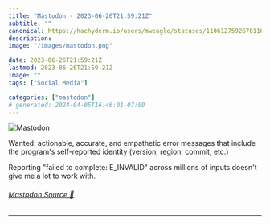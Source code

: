 ```yaml
---
title: "Mastodon - 2023-06-26T21:59:21Z"
subtitle: ""
canonical: https://hachyderm.io/users/mweagle/statuses/110612759267011096
description:
image: "/images/mastodon.png"

date: 2023-06-26T21:59:21Z
lastmod: 2023-06-26T21:59:21Z
image: ""
tags: ["Social Media"]

categories: ["mastodon"]
# generated: 2024-04-05T16:46:01-07:00
---
```

![Mastodon](/images/mastodon.png)

<p>Wanted: actionable, accurate, and empathetic error messages that include the program&#39;s self-reported identity (version, region, commit, etc.)</p><p>Reporting &quot;failed to complete: E_INVALID&quot; across millions of inputs doesn&#39;t give me a lot to work with.</p>


###### [Mastodon Source 🐘](https://hachyderm.io/@mweagle/110612759267011096)

___

